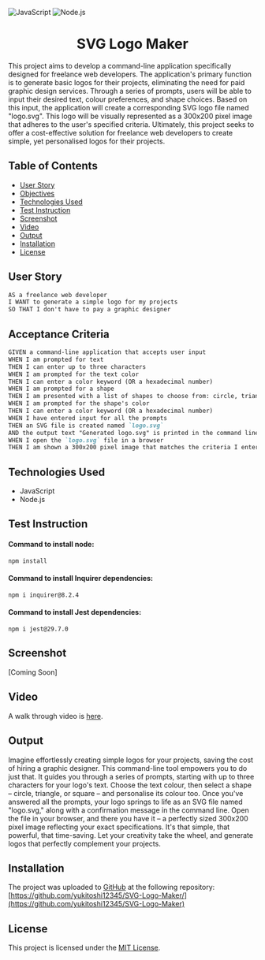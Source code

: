 ![JavaScript](https://img.shields.io/badge/JavaScript-orange) ![Node.js](https://img.shields.io/badge/Node.js-blue)

<h1 align = "center"> SVG Logo Maker </h1>
This project aims to develop a command-line application specifically designed for freelance web developers. The application's primary function is to generate basic logos for their projects, eliminating the need for paid graphic design services. Through a series of prompts, users will be able to input their desired text, colour preferences, and shape choices. Based on this input, the application will create a corresponding SVG logo file named "logo.svg". This logo will be visually represented as a 300x200 pixel image that adheres to the user's specified criteria. Ultimately, this project seeks to offer a cost-effective solution for freelance web developers to create simple, yet personalised logos for their projects.

## Table of Contents

- [User Story](#user-story)
- [Objectives](#objectives)
- [Technologies Used](#technologies-used)
- [Test Instruction](#test-instruction)
- [Screenshot](#screenshot)
- [Video](#video)
- [Output](#output)
- [Installation](#installation)
- [License](#license)

## User Story

```md
AS a freelance web developer
I WANT to generate a simple logo for my projects
SO THAT I don't have to pay a graphic designer
```

## Acceptance Criteria
```md
GIVEN a command-line application that accepts user input
WHEN I am prompted for text
THEN I can enter up to three characters
WHEN I am prompted for the text color
THEN I can enter a color keyword (OR a hexadecimal number)
WHEN I am prompted for a shape
THEN I am presented with a list of shapes to choose from: circle, triangle, and square
WHEN I am prompted for the shape's color
THEN I can enter a color keyword (OR a hexadecimal number)
WHEN I have entered input for all the prompts
THEN an SVG file is created named `logo.svg`
AND the output text "Generated logo.svg" is printed in the command line
WHEN I open the `logo.svg` file in a browser
THEN I am shown a 300x200 pixel image that matches the criteria I entered
```

## Technologies Used
- JavaScript
- Node.js

## Test Instruction
  #### Command to install node:
  `
  npm install
  `
  
  #### Command to install Inquirer dependencies:
  `
  npm i inquirer@8.2.4
  `

  #### Command to install Jest dependencies:
  `
  npm i jest@29.7.0
  `

## Screenshot
[Coming Soon]

## Video
A walk through video is [here](link).

## Output
Imagine effortlessly creating simple logos for your projects, saving the cost of hiring a graphic designer. This command-line tool empowers you to do just that. It guides you through a series of prompts, starting with up to three characters for your logo's text. Choose the text colour, then select a shape – circle, triangle, or square – and personalise its colour too. Once you've answered all the prompts, your logo springs to life as an SVG file named "logo.svg," along with a confirmation message in the command line. Open the file in your browser, and there you have it – a perfectly sized 300x200 pixel image reflecting your exact specifications. It's that simple, that powerful, that time-saving. Let your creativity take the wheel, and generate logos that perfectly complement your projects.

## Installation
The project was uploaded to [GitHub](https://github.com/) at the following repository:
[https://github.com/yukitoshi12345/SVG-Logo-Maker/](https://github.com/yukitoshi12345/SVG-Logo-Maker)

## License
This project is licensed under the [MIT License](https://github.com/Yukitoshi12345/SVG-Logo-Maker/blob/main/LICENSE).